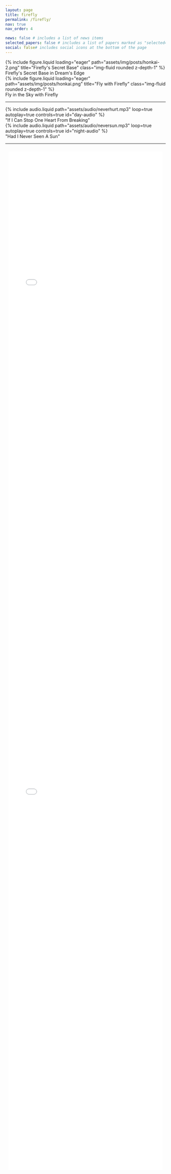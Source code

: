 ```yaml
---
layout: page
title: firefly
permalink: /firefly/
nav: true
nav_order: 4

news: false # includes a list of news items
selected_papers: false # includes a list of papers marked as "selected={true}"
social: false# includes social icons at the bottom of the page
---
```


<div class="row mt-3 day-content">
    <div class="col-sm mt-3 mt-md-0">
        {% include figure.liquid loading="eager" path="assets/img/posts/honkai-2.png" title="Firefly's Secret Base" class="img-fluid rounded z-depth-1" %}
        <div class="caption">
            Firefly's Secret Base in Dream's Edge
        </div>
    </div>
</div>

<div class="row mt-3 night-content">
    <div class="col-sm mt-3 mt-md-0">
        {% include figure.liquid loading="eager" path="assets/img/posts/honkai.png" title="Fly with Firefly" class="img-fluid rounded z-depth-1" %}
        <div class="caption">
            Fly in the Sky with Firefly
        </div>
    </div>
</div>

<hr>

<div class="row justify-content-center mt-3 day-content">
    <div class="col-sm mt-3 mt-md-0 text-center">
        {% include audio.liquid path="assets/audio/neverhurt.mp3" loop=true autoplay=true controls=true id="day-audio" %}
    </div>
    <div class="caption">
        "If I Can Stop One Heart From Breaking"
    </div>
</div>


<div class="row justify-content-center mt-3 night-content">
    <div class="col-sm mt-3 mt-md-0 text-center">
        {% include audio.liquid path="assets/audio/neversun.mp3" loop=true autoplay=true controls=true id="night-audio" %}
    </div>
    <div class="caption">
        "Had I Never Seen A Sun"
    </div>
</div>

<hr>


<div class="row justify-content-center mt-3 day-content" style="height: 40vh;">
    <div class="col-sm mt-3 mt-md-0" style="height: 100%; padding: 10;">
        <iframe             src="//player.bilibili.com/player.html?isOutside=true&aid=1102909331&bvid=BV1eA4m1F7tp&cid=1502067081&p=1&autoplay=0" 
            scrolling="no" 
            border="0" 
            frameborder="no" 
            framespacing="0" 
            allowfullscreen="true" 
            style="width: 100%; height: 100%;"
        ></iframe>
    </div>
</div>

<div class="row justify-content-center mt-3 night-content" style="height: 40vh;">
    <div class="col-sm mt-3 mt-md-0" style="height: 100%; padding: 10;">
        <iframe 
            src="//player.bilibili.com/player.html?isOutside=true&aid=112649375318306&bvid=BV1qQgkeeEhR&cid=500001589435870&p=1&autoplay=0" 
            scrolling="no" 
            border="0" 
            frameborder="no" 
            framespacing="0" 
            allowfullscreen="true" 
            style="width: 100%; height: 100%;"
        ></iframe>
    </div>
</div>

<br><br><br><br><br><br><br><br><br><br><br><br><br><br><br><br>


<script>
document.addEventListener("DOMContentLoaded", function() {
    const dayAudio = document.getElementById("day-audio");
    const nightAudio = document.getElementById("night-audio");

    // 初始设置，根据系统主题播放对应的音频
    function applyThemeBasedOnSystemPreference() {
        const isDarkMode = window.matchMedia('(prefers-color-scheme: dark)').matches;
        console.log(isDarkMode)
        if (isDarkMode) {
            nightAudio.play();
            dayAudio.pause();
        } else {
            dayAudio.play();
            nightAudio.pause();
        }
    }

    applyThemeBasedOnSystemPreference()
});
</script> 

